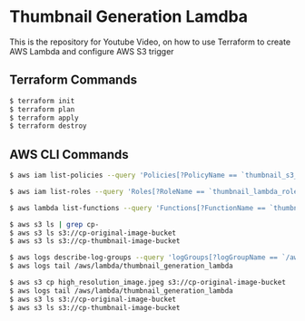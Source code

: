 # Thumbnail Generation Lamdba

This is the repository for Youtube Video, on how to use Terraform to create AWS Lambda and configure AWS S3 trigger

## Terraform Commands

```bash
$ terraform init
$ terraform plan
$ terraform apply
$ terraform destroy
```

## AWS CLI Commands

```bash
$ aws iam list-policies --query 'Policies[?PolicyName == `thumbnail_s3_policy`]'

$ aws iam list-roles --query 'Roles[?RoleName == `thumbnail_lambda_role`]'

$ aws lambda list-functions --query 'Functions[?FunctionName == `thumbnail_generation_lambda`]'

$ aws s3 ls | grep cp-
$ aws s3 ls s3://cp-original-image-bucket
$ aws s3 ls s3://cp-thumbnail-image-bucket

$ aws logs describe-log-groups --query 'logGroups[?logGroupName == `/aws/lambda/thumbnail_generation_lambda`]'
$ aws logs tail /aws/lambda/thumbnail_generation_lambda

$ aws s3 cp high_resolution_image.jpeg s3://cp-original-image-bucket
$ aws logs tail /aws/lambda/thumbnail_generation_lambda
$ aws s3 ls s3://cp-original-image-bucket
$ aws s3 ls s3://cp-thumbnail-image-bucket


```

